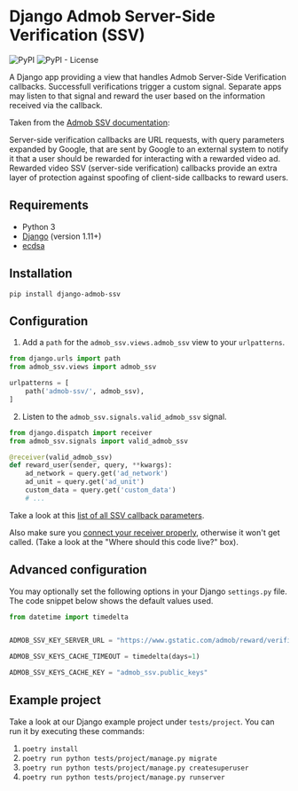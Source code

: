 # Django Admob Server-Side Verification (SSV)

![PyPI](https://img.shields.io/pypi/v/django-admob-ssv)
![PyPI - License](https://img.shields.io/pypi/l/django-admob-ssv)

A Django app providing a view that handles Admob Server-Side Verification callbacks. Successfull verifications trigger a custom signal. Separate apps may listen to that signal and reward the user based on the information received via the callback.

Taken from the [Admob SSV documentation](https://developers.google.com/admob/android/rewarded-video-ssv):

Server-side verification callbacks are URL requests, with query parameters expanded by Google, that are sent by Google to an external system to notify it that a user should be rewarded for interacting with a rewarded video ad. Rewarded video SSV (server-side verification) callbacks provide an extra layer of protection against spoofing of client-side callbacks to reward users.

## Requirements

- Python 3
- [Django](https://pypi.org/project/Django/) (version 1.11+)
- [ecdsa](https://pypi.org/project/ecdsa/)

## Installation

```pip install django-admob-ssv```

## Configuration

1. Add a ```path``` for the ```admob_ssv.views.admob_ssv``` view to your ```urlpatterns```.

```python
from django.urls import path
from admob_ssv.views import admob_ssv

urlpatterns = [
    path('admob-ssv/', admob_ssv),
]
```

2. Listen to the ```admob_ssv.signals.valid_admob_ssv``` signal.

```python
from django.dispatch import receiver
from admob_ssv.signals import valid_admob_ssv

@receiver(valid_admob_ssv)
def reward_user(sender, query, **kwargs):
    ad_network = query.get('ad_network')
    ad_unit = query.get('ad_unit')
    custom_data = query.get('custom_data')
    # ...
```

Take a look at this [list of all SSV callback parameters](https://developers.google.com/admob/android/rewarded-video-ssv).

Also make sure you [connect your receiver properly](https://docs.djangoproject.com/en/2.2/topics/signals/#connecting-receiver-functions), otherwise it won't get called. (Take a look at the "Where should this code live?" box).

## Advanced configuration

You may optionally set the following options in your Django `settings.py` file.
The code snippet below shows the default values used.

```python
from datetime import timedelta


ADMOB_SSV_KEY_SERVER_URL = "https://www.gstatic.com/admob/reward/verifier-keys.json",

ADMOB_SSV_KEYS_CACHE_TIMEOUT = timedelta(days=1)

ADMOB_SSV_KEYS_CACHE_KEY = "admob_ssv.public_keys"
```

## Example project

Take a look at our Django example project under `tests/project`.
You can run it by executing these commands:

1. `poetry install`
2. `poetry run python tests/project/manage.py migrate`
3. `poetry run python tests/project/manage.py createsuperuser`
4. `poetry run python tests/project/manage.py runserver`
